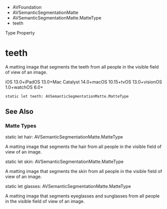 

- AVFoundation
- AVSemanticSegmentationMatte
- AVSemanticSegmentationMatte.MatteType
-  teeth 

Type Property

# teeth

A matting image that segments the teeth from all people in the visible field of view of an image.

iOS 13.0+iPadOS 13.0+Mac Catalyst 14.0+macOS 10.15+tvOS 13.0+visionOS 1.0+watchOS 6.0+

``` source
static let teeth: AVSemanticSegmentationMatte.MatteType
```

## See Also

### Matte Types

static let hair: AVSemanticSegmentationMatte.MatteType

A matting image that segments the hair from all people in the visible field of view of an image.

static let skin: AVSemanticSegmentationMatte.MatteType

A matting image that segments the skin from all people in the visible field of view of an image.

static let glasses: AVSemanticSegmentationMatte.MatteType

A matting image that segments eyeglasses and sunglasses from all people in the visible field of view of an image.

